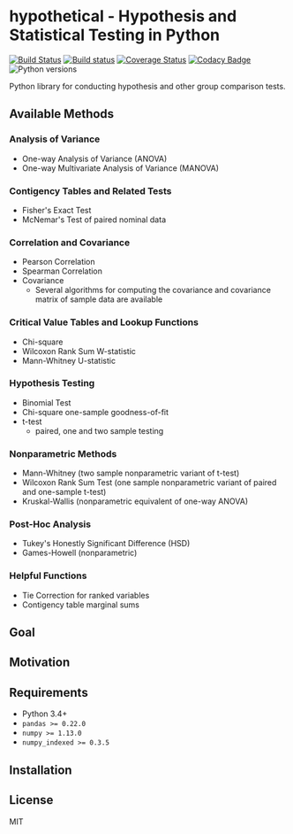 # hypothetical - Hypothesis and Statistical Testing in Python

[![Build Status](https://travis-ci.org/aschleg/hypothetical.svg?branch=master)](https://travis-ci.org/aschleg/hypothetical)
[![Build status](https://ci.appveyor.com/api/projects/status/i1i1blt9ny3tyi6a?svg=true)](https://ci.appveyor.com/project/aschleg/hypy)
[![Coverage Status](https://coveralls.io/repos/github/aschleg/hypothetical/badge.svg?branch=master)](https://coveralls.io/github/aschleg/hypothetical?branch=master)
[![Codacy Badge](https://api.codacy.com/project/badge/Grade/3ceba919fdb34d45af43c044a761ddb8)](https://www.codacy.com/app/aschleg/hypothetical?utm_source=github.com&amp;utm_medium=referral&amp;utm_content=aschleg/hypothetical&amp;utm_campaign=Badge_Grade)
![Python versions](https://img.shields.io/badge/python-3.4%2C%203.5%2C%203.6-blue.svg)

Python library for conducting hypothesis and other group comparison tests.

## Available Methods

### Analysis of Variance

* One-way Analysis of Variance (ANOVA)
* One-way Multivariate Analysis of Variance (MANOVA)

### Contigency Tables and Related Tests

* Fisher's Exact Test
* McNemar's Test of paired nominal data

### Correlation and Covariance

* Pearson Correlation
* Spearman Correlation
* Covariance
  - Several algorithms for computing the covariance and covariance matrix of 
    sample data are available

### Critical Value Tables and Lookup Functions

* Chi-square
* Wilcoxon Rank Sum W-statistic
* Mann-Whitney U-statistic

### Hypothesis Testing

* Binomial Test
* Chi-square one-sample goodness-of-fit
* t-test
  - paired, one and two sample testing

### Nonparametric Methods

* Mann-Whitney (two sample nonparametric variant of t-test)
* Wilcoxon Rank Sum Test (one sample nonparametric variant of paired and one-sample t-test)
* Kruskal-Wallis (nonparametric equivalent of one-way ANOVA)

### Post-Hoc Analysis

* Tukey's Honestly Significant Difference (HSD)
* Games-Howell (nonparametric)

### Helpful Functions

* Tie Correction for ranked variables
* Contigency table marginal sums

## Goal

## Motivation

## Requirements

* Python 3.4+
* `pandas >= 0.22.0`
* `numpy >= 1.13.0`
* `numpy_indexed >= 0.3.5`

## Installation

## License

MIT